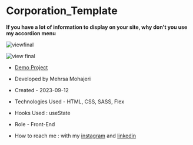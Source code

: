 # Corporation_Template

**If you have a lot of information to display on your site, why don't you use my accordion menu**

![viewfinal]()

![view final]()

- [Demo Project]()

- Developed by Mehrsa Mohajeri

- Created - 2023-09-12

- Technologies Used - HTML, CSS, SASS, Flex

- Hooks Used : useState 

- Role - Front-End

- How to reach me : with my [instagram](https://www.instagram.com/mehrsa_mohajeri_developer) and [linkedin](https://www.linkedin.com/in/mehrsa_mohajeri_developer)

